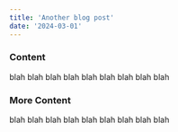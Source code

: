 ```yaml
---
title: 'Another blog post'
date: '2024-03-01'
---
```


### Content

blah blah blah blah blah blah blah blah blah 


### More Content

blah blah blah blah blah blah blah blah blah 